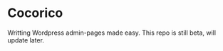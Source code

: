 Cocorico
========
Writting Wordpress admin-pages made easy. This repo is still beta, will update later.

